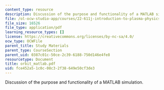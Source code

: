 ```yaml
---
content_type: resource
description: Discussion of the purpose and functionality of a MATLAB simulation.
file: /ol-ocw-studio-app/courses/22-611j-introduction-to-plasma-physics-i-fall-2003/fce452a51c0c08c32f38649e50cf3de3_orbit_matlab.pdf
file_size: 16526
file_type: application/pdf
learning_resource_types: []
license: https://creativecommons.org/licenses/by-nc-sa/4.0/
ocw_type: OCWFile
parent_title: Study Materials
parent_type: CourseSection
parent_uid: 0387c01c-50ce-2c39-6188-750d146e4fe8
resourcetype: Document
title: orbit_matlab.pdf
uid: fce452a5-1c0c-08c3-2f38-649e50cf3de3
---
```

Discussion of the purpose and functionality of a MATLAB simulation.